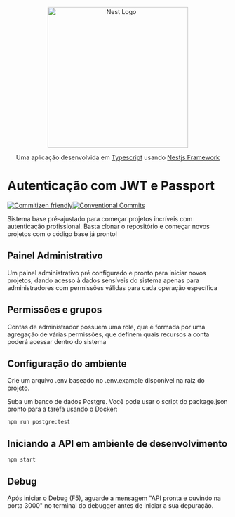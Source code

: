 <p align="center">
  <a href="http://nestjs.com/" target="blank"><img src="https://nestjs.com/img/logo_text.svg" width="320" alt="Nest Logo" /></a>
</p>
<p align="center">
   Uma aplicação desenvolvida em <a href="https://github.com/Microsoft/TypeScript">Typescript</a> usando <a href="http://nestjs.com/">Nestjs Framework</a>
</p>

# Autenticação com JWT e Passport
[![Commitizen friendly](https://img.shields.io/badge/commitizen-friendly-brightgreen.svg)](http://commitizen.github.io/cz-cli/)[![Conventional Commits](https://img.shields.io/badge/Conventional%20Commits-1.0.0-yellow.svg)](https://conventionalcommits.org)

Sistema base pré-ajustado para começar projetos incríveis com autenticação profissional. Basta clonar o repositório e começar novos projetos com o código base já pronto!

## Painel Administrativo
Um painel administrativo pré configurado e pronto para iniciar novos projetos, dando acesso à dados sensíveis do sistema apenas para administradores com permissões válidas para cada operação específica

## Permissões e grupos
Contas de administrador possuem uma role, que é formada por uma agregação de várias permissões, que definem quais recursos a conta poderá acessar dentro do sistema

## Configuração do ambiente
Crie um arquivo .env baseado no .env.example disponível na raíz do projeto.

Suba um banco de dados Postgre. Você pode usar o script do package.json pronto para a tarefa usando o Docker:
```
npm run postgre:test
```


## Iniciando a API em ambiente de desenvolvimento
```
npm start
```

## Debug
Após iniciar o Debug (F5), aguarde a mensagem "API pronta e ouvindo na porta 3000" no terminal do debugger antes de iniciar a sua depuração.
